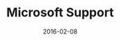 ---
layout: site
title: "Microsoft Support"
date: 2016-02-08
categories: [microsoft]
version: 1.5.5
major: 1
minor: 5
patch: 5
slug: microsoft-support
link: https://support.microsoft.com/en-us
permalink: /sites/:slug
---
